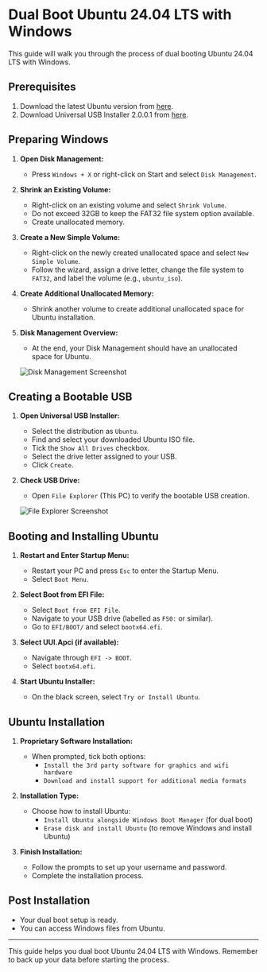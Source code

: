 # Dual Boot Ubuntu 24.04 LTS with Windows

This guide will walk you through the process of dual booting Ubuntu 24.04 LTS with Windows.

## Prerequisites

1. Download the latest Ubuntu version from [here](https://ubuntu.com/download/desktop).
2. Download Universal USB Installer 2.0.0.1 from [here](https://www.filehorse.com/download-universal-usb-installer/60048/download/).

## Preparing Windows

1. **Open Disk Management:**
   - Press `Windows + X` or right-click on Start and select `Disk Management`.

2. **Shrink an Existing Volume:**
   - Right-click on an existing volume and select `Shrink Volume`.
   - Do not exceed 32GB to keep the FAT32 file system option available.
   - Create unallocated memory.

3. **Create a New Simple Volume:**
   - Right-click on the newly created unallocated space and select `New Simple Volume`.
   - Follow the wizard, assign a drive letter, change the file system to `FAT32`, and label the volume (e.g., `ubuntu_iso`).

4. **Create Additional Unallocated Memory:**
   - Shrink another volume to create additional unallocated space for Ubuntu installation.

5. **Disk Management Overview:**
   - At the end, your Disk Management should have an unallocated space for Ubuntu.

   ![Disk Management Screenshot](#)

## Creating a Bootable USB

1. **Open Universal USB Installer:**
   - Select the distribution as `Ubuntu`.
   - Find and select your downloaded Ubuntu ISO file.
   - Tick the `Show All Drives` checkbox.
   - Select the drive letter assigned to your USB.
   - Click `Create`.

2. **Check USB Drive:**
   - Open `File Explorer` (This PC) to verify the bootable USB creation.

   ![File Explorer Screenshot](#)

## Booting and Installing Ubuntu

1. **Restart and Enter Startup Menu:**
   - Restart your PC and press `Esc` to enter the Startup Menu.
   - Select `Boot Menu`.

2. **Select Boot from EFI File:**
   - Select `Boot from EFI File`.
   - Navigate to your USB drive (labelled as `FS0:` or similar).
   - Go to `EFI/BOOT/` and select `bootx64.efi`.

3. **Select UUI.Apci (if available):**
   - Navigate through `EFI -> BOOT`.
   - Select `bootx64.efi`.

4. **Start Ubuntu Installer:**
   - On the black screen, select `Try or Install Ubuntu`.

## Ubuntu Installation

1. **Proprietary Software Installation:**
   - When prompted, tick both options:
     - `Install the 3rd party software for graphics and wifi hardware`
     - `Download and install support for additional media formats`

2. **Installation Type:**
   - Choose how to install Ubuntu:
     - `Install Ubuntu alongside Windows Boot Manager` (for dual boot)
     - `Erase disk and install Ubuntu` (to remove Windows and install Ubuntu)

3. **Finish Installation:**
   - Follow the prompts to set up your username and password.
   - Complete the installation process.

## Post Installation

- Your dual boot setup is ready.
- You can access Windows files from Ubuntu.

---

This guide helps you dual boot Ubuntu 24.04 LTS with Windows. Remember to back up your data before starting the process.

